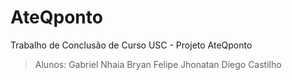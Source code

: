 # AteQponto
Trabalho de Conclusão de Curso USC - Projeto AteQponto 

> Alunos:
> Gabriel Nhaia
> Bryan Felipe
> Jhonatan
> Diego Castilho
